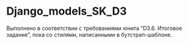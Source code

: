 # Django_models_SK_D3
Выполнено в соответствии с требованиями юнита “D3.6. Итоговое задание”, пока со стилями, написанными в  бутстрап-шаблоне.
